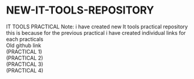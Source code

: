 # NEW-IT-TOOLS-REPOSITORY
IT TOOLS   PRACTICAL       Note: i have created new It tools practical repository this is because for the previous practical i have created individual links for each practicals<br>
Old github link <br>
(PRACTICAL 1) <br>
(PRACTICAL 2) <br>
(PRACTICAL 3) <br>
(PRACTICAL 4) <br>

